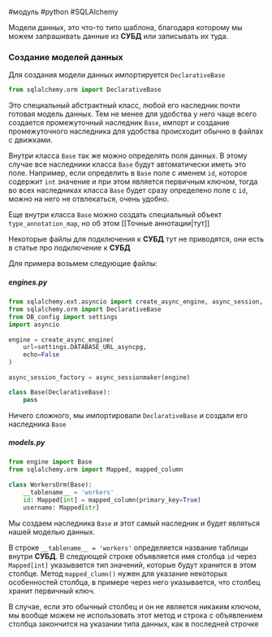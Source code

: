 #модуль #python #SQLAlchemy 

Модели данных, это что-то типо шаблона, благодаря которому мы можем запрашивать данные из **СУБД** или записывать их туда.

### Создание моделей данных
Для создания модели данных  импортируется `DeclarativeBase`
```Python
from sqlalchemy.orm import DeclarativeBase
```
Это специальный абстрактный класс, любой его наследник почти готовая модель данных. Тем не менее для удобства у него чаще всего создается промежуточный наследник `Base`, импорт и создание промежуточного наследника для удобства происходит обычно в файлах с движками. 

Внутри класса `Base` так же можно определять поля данных. В этому случае все наследники класса `Base` будут автоматически иметь это поле. Например, если определить в `Base` поле с именем `id`, которое содержит `int` значение и при этом является первичным ключом, тогда во всех наследниках класса `Base` будет сразу определено поле с `id`, можно на него не отвлекаться, очень удобно.

Еще внутри класса `Base` можно создать специальный объект `type_annotation_map`, но об этом [[Точные аннотации|тут]]

Некоторые файлы для подключения к **СУБД** тут не приводятся, они есть в статье про подключение к **СУБД**

Для примера возьмем следующие файлы:
##### engines.py
``` python
from sqlalchemy.ext.asyncio import create_async_engine, async_session, async_sessionmaker  
from sqlalchemy.orm import DeclarativeBase  
from DB_config import settings  
import asyncio  
  
engine = create_async_engine(  
    url=settings.DATABASE_URL_asyncpg,  
    echo=False  
)  
  
async_session_factory = async_sessionmaker(engine)  

class Base(DeclarativeBase):  
    pass
```
Ничего сложного, мы импортировали `DeclarativeBase` и создали его наследника `Base`
##### models.py
```python
from engine import Base  
from sqlalchemy.orm import Mapped, mapped_column  
  
class WorkersOrm(Base):  
    __tablename__ = 'workers'  
    id: Mapped[int] = mapped_column(primary_key=True)  
    username: Mapped[str]
```
Мы создаем наследника `Base` и этот самый наследник и будет являться нашей моделью данных.

В строке  `__tablename__ = 'workers'` определяется название таблицы внутри **СУБД**.
В следующей строке объявляется имя столбца `id` через `Mapped[int]` указывается тип значений, которые будут хранится в этом столбце. Метод `mapped_clumn()` нужен для указание некоторых особенностей столбца, в примере через него указывается, что столбец хранит первичный ключ.

В случае, если это обычный столбец и он не является никаким ключом, мы вообще можем не использовать этот метод и строка с объявлением столбца закончится на указании типа данных, как в последней строчке